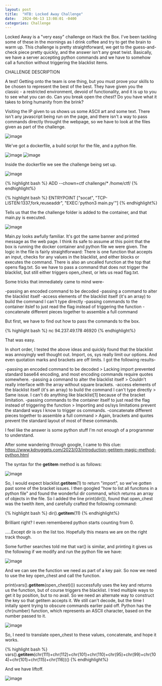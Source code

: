 ```yaml
---
layout: post
title:  "HTB: Locked Away Challenge"
date:   2024-06-13 13:08:01 -0400
categories: Challenge
---
```



Locked Away is a "very easy" challenge on Hack the Box. I've been tackling some of these in the mornings as I drink coffee and try to get the brain to warm up. This challenge is pretty straightforward, we get to the guess-and-check piece pretty quickly, and the answer isn't any great twist. Basically, we have a server accepting python commands and we have to somehow call a function without triggering the blacklist items. 

CHALLENGE DESCRIPTION

A test! Getting onto the team is one thing, but you must prove your skills to be chosen to represent the best of the best. They have given you the classic - a restricted environment, devoid of functionality, and it is up to you to see what you can do. Can you break open the chest? Do you have what it takes to bring humanity from the brink?



Visiting the IP given to us shows us some ASCII art and some text. There isn't any javascript being run on the page, and there isn't a way to pass commands directly throught the webpage, so we have to look at the files given as part of the challenge. 

![image](https://github.com/N0SH3LL/n0sh3ll.github.io/assets/107323047/6317aa00-9e40-41c2-9c1f-541bc418fa98)

We've got a dockerfile, a build script for the file, and a python file.

![image](https://github.com/N0SH3LL/n0sh3ll.github.io/assets/107323047/7ccbe44a-287d-4225-a306-5fd85f2da9e5)
![image](https://github.com/N0SH3LL/n0sh3ll.github.io/assets/107323047/6baf9a80-158d-4ac3-a540-59ff6e6ae627)

Inside the dockerfile we see the challenge being set up. 

![image](https://github.com/N0SH3LL/n0sh3ll.github.io/assets/107323047/237f7e49-b1f3-47e4-93a8-c1faabbe89c9)

{% highlight bash %}
ADD --chown=ctf challenge/* /home/ctf/
{% endhighlight%}

{% highlight bash %}
ENTRYPOINT ["socat", "TCP-LISTEN:1337,fork,reuseaddr", "EXEC:'python3 main.py'"]
{% endhighlight%}

Tells us that the the challenge folder is added to the container, and that main.py is executed. 

![image](https://github.com/N0SH3LL/n0sh3ll.github.io/assets/107323047/1be6357b-ef97-4262-9bd2-a542471a676d)

Main.py looks awfully familiar. It's got the same banner and printed message as the web page. I think its safe to assume at this point that the box is running the docker container and python file we were given. The logic in the file is fairly straightforward: There is one function that accepts an input, checks for any values in the blacklist, and either blocks or executes the command. There is also an uncalled function at the top that opens flag.txt. So we have to pass a command that does not trigger the blacklist, but still either triggers open_chest, or lets us read flag.txt. 

Some tricks that immediately came to mind were- 

-passing an encoded command to be decoded
-passing a command to alter the blacklist itself
-access elements of the blacklist itself (it's an array) to build the command I can't type directly
-passing commands to the container itslef to just read the flag instead of triggering the function
-concatenate different pieces together to assemble a full command

But first, we have to find out how to pass the commands to the box. 

{% highlight bash %}
nc 94.237.49.178 46920
{% endhighlight%}

That was easy. 

In short order, I tested the above ideas and quickly found that the blacklist was annoyingly well thought out. Import, os, sys really limit our options. And even quotation marks and brackets are off limits. I got the following results- 

-passing an encoded command to be decoded > Lacking import prevented standard base64 encoding, and most encoding commands require quotes somewhere.
-passing a command to alter the blacklist itself > Couldn't really interface with the array without square brackets. 
-access elements of the blacklist itself (it's an array) to build the command I can't type directly > Same issue. I can't do anything like blacklist[1] because of the bracket limitation. 
-passing commands to the container itself to just read the flag instead of triggering the function > Importing and os/sys limitations prevent the standard ways I know to trigger os commands.
-concatenate different pieces together to assemble a full command > Again, brackets and quotes prevent the standard layout of most of these commands. 

I feel like the answer is some python stuff I'm not enough of a programmer to understand. 

After some wandering through google, I came to this clue: 
https://www.kdnuggets.com/2023/03/introduction-getitem-magic-method-python.html

The syntax for the __getitem__ method is as follows:

![image](https://github.com/N0SH3LL/n0sh3ll.github.io/assets/107323047/31de20e7-23c3-4bd8-b33b-3386dac5d780)


So, I would expect blacklist.__getitem__(1) to return "import", so we've gotten past some of the bracket issues. 
I then googled "how to list all funcitons in a python file" and found the wonderful dir command, which returns an array of objects in the file. So I added the line print(dir()), found that open_chest was the twelth item, and carefully crafted the following command: 

{% highlight bash %}
dir().__getitem__(11)
{% endhighlight%}

Brilliant right? I even remembered python starts counting from 0. 

.....Except dir is on the list too. 
Hopefully this means we are on the right track though. 

Some further searches told me that var() is similar, and printing it gives us the following if we modify and run the python file we have: 

![image](https://github.com/N0SH3LL/n0sh3ll.github.io/assets/107323047/a56c7a62-d54b-4bf2-8ab0-fe219fa0760e)

And we can see the function we need as part of a key pair. 
So now we need to use the key open_chest and call the function. 

print(vars().__getitem__(open_chest)()) successfully uses the key and returns us the function, but of course triggers the blacklist. I tried multiple ways to get it by position, but to no avail. So we need an alternate way to construct the key so that getitem accepts it. We still can't decode, but the time I initally spent trying to obscure commands earlier paid off. Python has the chr(number) function, which represents an ASCII character, based on the number passed to it. 

![image](https://github.com/N0SH3LL/n0sh3ll.github.io/assets/107323047/2e02e75c-2bb6-4382-92d7-822276d1ba63)

So, I need to translate open_chest to these values, concatenate, and hope it works. 

{% highlight bash %}
vars().__getitem__(chr(111)+chr(112)+chr(101)+chr(110)+chr(95)+chr(99)+chr(104)+chr(101)+chr(115)+chr(116))()
{% endhighlight%}

And we have liftoff. 

![image](https://github.com/N0SH3LL/n0sh3ll.github.io/assets/107323047/ba4e1344-1320-42d1-b27d-26f0dc226f2c)

